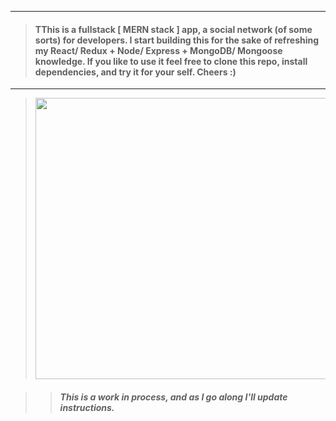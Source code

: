 ___
> #### TThis is a fullstack [ MERN stack ] app, a social network (of some sorts) for developers. I start building this for the sake of refreshing my React/ Redux + Node/ Express + MongoDB/ Mongoose knowledge. If you like to use it feel free to clone this repo, install dependencies, and try it for your self. Cheers :)
___
>  <img src="https://github.com/BiggaHD/DevConnector/blob/master/stack.png" height="450" width="600">

> > ##### This is a work in process, and as I go along I'll update instructions.
